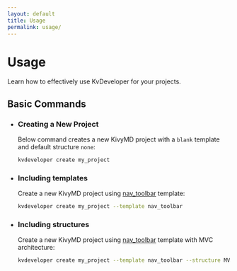 ```yaml
---
layout: default
title: Usage
permalink: usage/
---
```


# Usage

Learn how to effectively use KvDeveloper for your projects.

## Basic Commands

- ### Creating a New Project
    Below command creates a new KivyMD project with a `blank` template and default structure `none`:

    ```bash
    kvdeveloper create my_project
    ```

- ### Including templates
    Create a new KivyMD project using [nav_toolbar](/templates/#nav-toolbar) template:

    ```bash
    kvdeveloper create my_project --template nav_toolbar
    ```

- ### Including structures
    Create a new KivyMD project using [nav_toolbar](/templates/#nav-toolbar) template with MVC architecture:

    ```bash
    kvdeveloper create my_project --template nav_toolbar --structure MVC
    ```